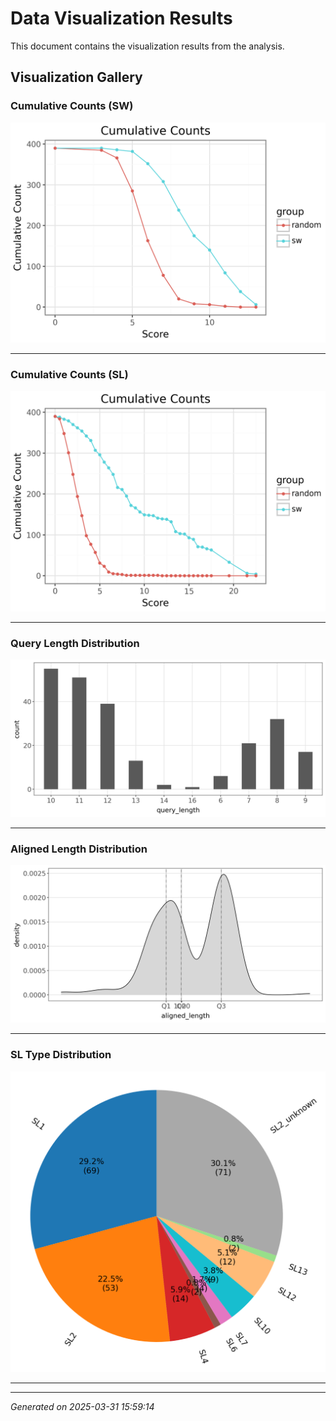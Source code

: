 
# Data Visualization Results

This document contains the visualization results from the analysis.

## Visualization Gallery


### Cumulative Counts (SW)

![Cumulative Counts (SW)](cumulative_int.png)

---
        
### Cumulative Counts (SL)

![Cumulative Counts (SL)](cumulative_int_sl.png)

---
        
### Query Length Distribution

![Query Length Distribution](query_length.png)

---
        
### Aligned Length Distribution

![Aligned Length Distribution](aligned_length.png)

---
        
### SL Type Distribution

![SL Type Distribution](type_pie.png)

---
        

---

*Generated on 2025-03-31 15:59:14*
    